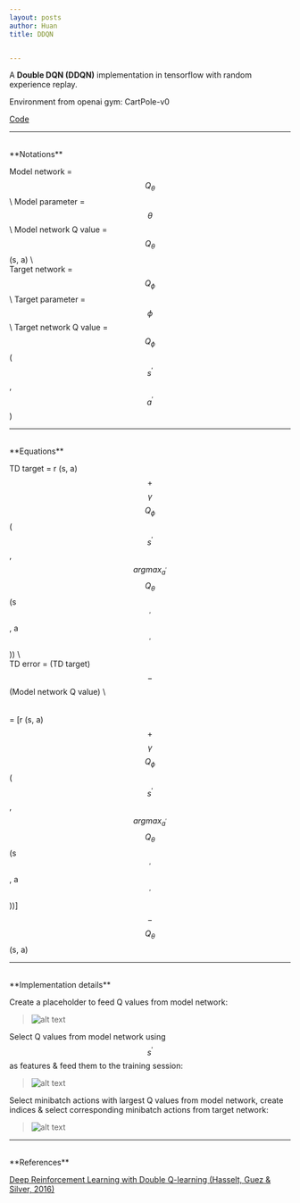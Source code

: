 ```yaml
---
layout: posts
author: Huan
title: DDQN


---
```


A **Double DQN (DDQN)** implementation in tensorflow with random experience replay.

Environment from openai gym: CartPole-v0

[Code](https://github.com/ChuaCheowHuan/reinforcement_learning/tree/master/DQN_variants/DDQN)

---
<br>
**Notations**

Model network = $$Q_{\theta}$$ \\
Model parameter = $$\theta$$ \\
Model network Q value = $$Q_{\theta}$$ (s, a) \\
<br>
Target network = $$Q_{\phi}$$ \\
Target parameter = $$\phi$$ \\
Target network Q value = $$Q_{\phi}$$ ($$s^{'}$$, $$a^{'}$$)

---
<br>
**Equations**

TD target = r (s, a) $$+$$ $$\gamma$$ $$Q_{\phi}$$ ($$s^{'}$$, $$argmax_{a^{'}}$$ $$Q_{\theta}$$ (s$$^{'}$$, a$$^{'}$$)) \\
<br>
TD  error = (TD target) $$-$$ (Model network Q value) \\
$$\hspace{26pt}$$
= [r (s, a) $$+$$ $$\gamma$$ $$Q_{\phi}$$ ($$s^{'}$$, $$argmax_{a^{'}}$$ $$Q_{\theta}$$ (s$$^{'}$$, a$$^{'}$$))] $$-$$ $$Q_{\theta}$$ (s, a)

---
<br>
**Implementation details**

Create a placeholder to feed Q values from model network:
>![alt text](https://drive.google.com/uc?export=view&id=1CcZVw82JRQRWYmTFFN9PvLKjd4b5BOAF)

Select Q values from model network using $$s^{'}$$ as features & feed them to the training session:
>![alt text](https://drive.google.com/uc?export=view&id=15uOc3uOz83V76X5s3PmgzzVWYJkkwR0Z)

Select minibatch actions with largest Q values from model network, create indices & select corresponding minibatch actions from target network:
>![alt text](https://drive.google.com/uc?export=view&id=1YelpKjS68nPBWtg8oeLiZV4mpzkmTPT_)

---
<br>
**References**

[Deep Reinforcement Learning with Double Q-learning
(Hasselt, Guez & Silver, 2016)](https://arxiv.org/pdf/1509.06461.pdf)

<br>
